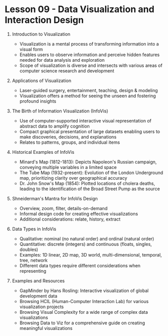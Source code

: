 # Lesson 09 - Data Visualization and Interaction Design

1. Introduction to Visualization
   - Visualization is a mental process of transforming information into a visual form
   - Enables users to observe information and perceive hidden features needed for data analysis and exploration
   - Scope of visualization is diverse and intersects with various areas of computer science research and development

2. Applications of Visualization
   - Laser-guided surgery, entertainment, teaching, design & modeling
   - Visualization offers a method for seeing the unseen and fostering profound insights

3. The Birth of Information Visualization (InfoVis)
   - Use of computer-supported interactive visual representation of abstract data to amplify cognition
   - Compact graphical presentation of large datasets enabling users to make discoveries, decisions, and explanations
   - Relates to patterns, groups, and individual items

4. Historical Examples of InfoVis
   - Minard's Map (1812-1813): Depicts Napoleon's Russian campaign, conveying multiple variables in a limited space
   - The Tube Map (1932-present): Evolution of the London Underground map, prioritizing clarity over geographical accuracy
   - Dr. John Snow's Map (1854): Plotted locations of cholera deaths, leading to the identification of the Broad Street Pump as the source

5. Shneiderman's Mantra for InfoVis Design
   - Overview, zoom, filter, details-on-demand
   - Informal design code for creating effective visualizations
   - Additional considerations: relate, history, extract

6. Data Types in InfoVis
   - Qualitative: nominal (no natural order) and ordinal (natural order)
   - Quantitative: discrete (integers) and continuous (floats, singles, doubles)
   - Examples: 1D linear, 2D map, 3D world, multi-dimensional, temporal, tree, network
   - Different data types require different considerations when representing

7. Examples and Resources
   - GapMinder by Hans Rosling: Interactive visualization of global development data
   - Browsing HCIL (Human-Computer Interaction Lab) for various visualization projects
   - Browsing Visual Complexity for a wide range of complex data visualizations
   - Browsing Data to Viz for a comprehensive guide on creating meaningful visualizations
